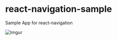 # react-navigation-sample
Sample App for react-navigation

![Imgur](https://i.imgur.com/QIm3vqn.gif)
